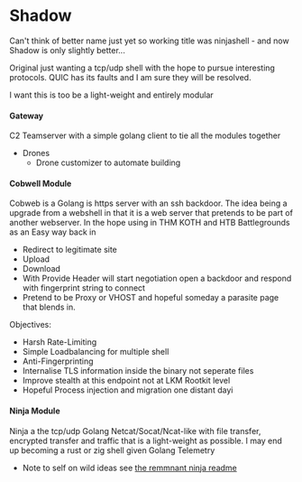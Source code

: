 # Shadow

Can't think of better name just yet so working title was ninjashell - and now Shadow is only slightly better...

Original just wanting a tcp/udp shell with the hope to pursue interesting protocols. QUIC has its faults and I am sure they will be resolved.

I want this is too be a light-weight and entirely modular


#### Gateway 

C2 Teamserver with a simple golang client to tie all the modules together

- Drones
    - Drone customizer to automate building

#### Cobwell Module


Cobweb is a Golang is https server with an ssh backdoor. The idea being a upgrade from a webshell in that it is a web server that pretends to be part of another webserver. In the hope using in THM KOTH and HTB Battlegrounds as an Easy way back in
- Redirect to legitimate site
- Upload
- Download
- With Provide Header will start negotiation open a backdoor and respond with fingerprint string to connect
- Pretend to be Proxy or VHOST and hopeful someday a parasite page that blends in.

Objectives:
- Harsh Rate-Limiting
- Simple Loadbalancing for multiple shell
- Anti-Fingerprinting
- Internalise TLS information inside the binary not seperate files
- Improve stealth at this endpoint not at LKM Rootkit level
- Hopeful Process injection and migration one distant dayi

####  Ninja Module

Ninja a the tcp/udp  Golang Netcat/Socat/Ncat-like with file transfer, encrypted transfer and traffic that is a light-weight as possible. I may end up becoming a rust or zig shell given Golang Telemetry

- Note to self on wild ideas see [the remmnant ninja readme](ninja/NINJA-README.md)




